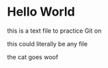 # Hello World

this is a text file to practice Git on 

this could literally be any file 

the cat goes woof
